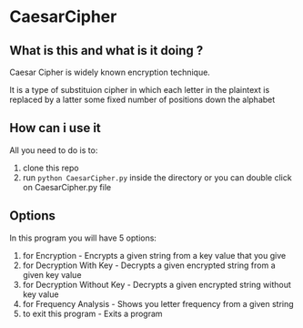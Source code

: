 # CaesarCipher

## What is this and what is it doing ?

Caesar Cipher is widely known encryption technique.

It is a type of substituion cipher in which each letter in the plaintext is replaced by a latter some fixed number of positions down the alphabet

## How can i use it

All you need to do is to:

1. clone this repo
2. run `python CaesarCipher.py` inside the directory or you can double click on CaesarCipher.py file

## Options

In this program you will have 5 options:

1. for Encryption - Encrypts a given string from a key value that you give
2. for Decryption With Key - Decrypts a given encrypted string from a given key value
3. for Decryption Without Key - Decrypts a given encrypted string without key value
4. for Frequency Analysis - Shows you letter frequency from a given string
5. to exit this program - Exits a program